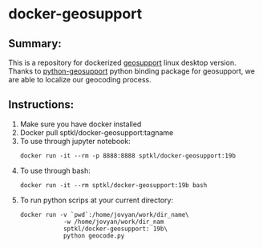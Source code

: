 # docker-geosupport

## Summary: 
This is a repository for dockerized [geosupport](https://www1.nyc.gov/site/planning/data-maps/open-data/dwn-gde-home.page) linux desktop version. 
Thanks to [python-geosupport](https://github.com/ishiland/python-geosupport) python binding package for geosupport, we are able to localize our geocoding process. 

## Instructions: 
1. Make sure you have docker installed 
2. Docker pull sptkl/docker-geosupport:tagname
3. To use through jupyter notebook: 
    ```
    docker run -it --rm -p 8888:8888 sptkl/docker-geosupport:19b
    ```
4. To use through bash: 
    ```    
    docker run -it --rm sptkl/docker-geosupport:19b bash
    ```
5. To run python scrips at your current directory: 
    ```
    docker run -v `pwd`:/home/jovyan/work/dir_name\
                -w /home/jovyan/work/dir_nam
                sptkl/docker-geosupport: 19b\
                python geocode.py
    ```
